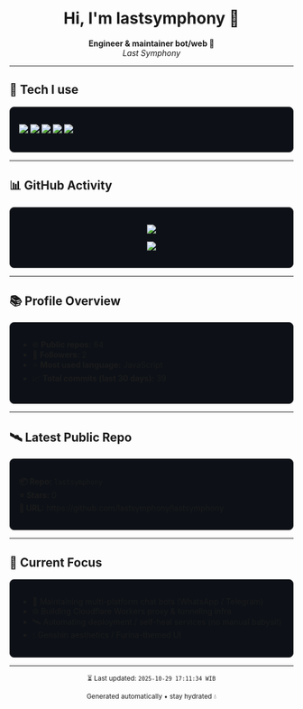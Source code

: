 <h1 align="center">Hi, I'm lastsymphony 👋</h1>

<p align="center">
  <b>Engineer & maintainer bot/web 🌌</b><br/>
  <i>Last Symphony</i>
</p>

---

<h2>🔗 Tech I use</h2>
<div style="border:1px solid #3a3a3a; border-radius:8px; padding:16px; background:#0d1117;">
  <p align="left">
  <img src="https://img.shields.io/badge/Node.js-000?style=for-the-badge&logo=node.js&logoColor=00ff00" />
  <img src="https://img.shields.io/badge/JavaScript-000?style=for-the-badge&logo=javascript&logoColor=ffdf00" />
  <img src="https://img.shields.io/badge/Python-000?style=for-the-badge&logo=python&logoColor=00a3e8" />
  <img src="https://img.shields.io/badge/Cloudflare%20Workers-000?style=for-the-badge&logo=cloudflare" />
  <img src="https://img.shields.io/badge/WhatsApp%20Bot-000?style=for-the-badge&logo=whatsapp&logoColor=25D366" />
</p>
</div>

---

<h2>📊 GitHub Activity</h2>
<div style="border:1px solid #3a3a3a; border-radius:8px; padding:16px; background:#0d1117;">
  <p align="center">
    <img src="https://github-readme-streak-stats.herokuapp.com?user=lastsymphony&theme=transparent" />
  </p>

  <p align="center">
    <img src="https://github-readme-stats.vercel.app/api/top-langs/?username=lastsymphony&layout=compact&theme=transparent" />
  </p>
</div>

---

<h2>📚 Profile Overview</h2>
<div style="border:1px solid #3a3a3a; border-radius:8px; padding:16px; background:#0d1117;">
  <ul>
    <li>🌐 <b>Public repos:</b> 64</li>
    <li>👥 <b>Followers:</b> 2</li>
    <li>⭐ <b>Most used language:</b> JavaScript</li>
    <li>📈 <b>Total commits (last 30 days):</b> 39</li>
  </ul>
</div>

---

<h2>🛰 Latest Public Repo</h2>
<div style="border:1px solid #3a3a3a; border-radius:8px; padding:16px; background:#0d1117;">
  <p>
    <b>📦 Repo:</b> <code>lastsymphony</code><br/>
    <b>⭐ Stars:</b> 0<br/>
    <b>🔗 URL:</b> https://github.com/lastsymphony/lastsymphony
  </p>
</div>

---

<h2>🚀 Current Focus</h2>
<div style="border:1px solid #3a3a3a; border-radius:8px; padding:16px; background:#0d1117;">
  <ul>
    <li>🤖 Maintaining multi-platform chat bots (WhatsApp / Telegram)</li>
    <li>🌐 Building Cloudflare Workers proxy & tunneling infra</li>
    <li>🛰 Automating deployment / self-heal services (no manual babysit)</li>
    <li>💧 Genshin aesthetics / Furina-themed UI</li>
  </ul>
</div>

---

<p align="center">
  <sub>⏳ Last updated: <code>2025-10-29 17:11:34 WIB</code></sub>
</p>

<p align="center">
  <sub>Generated automatically • stay hydrated 💧</sub>
</p>
